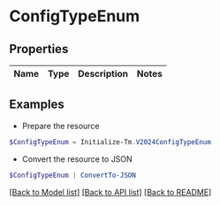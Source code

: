 # ConfigTypeEnum
## Properties

Name | Type | Description | Notes
------------ | ------------- | ------------- | -------------

## Examples

- Prepare the resource
```powershell
$ConfigTypeEnum = Initialize-Tm.V2024ConfigTypeEnum 
```

- Convert the resource to JSON
```powershell
$ConfigTypeEnum | ConvertTo-JSON
```

[[Back to Model list]](../README.md#documentation-for-models) [[Back to API list]](../README.md#documentation-for-api-endpoints) [[Back to README]](../README.md)

